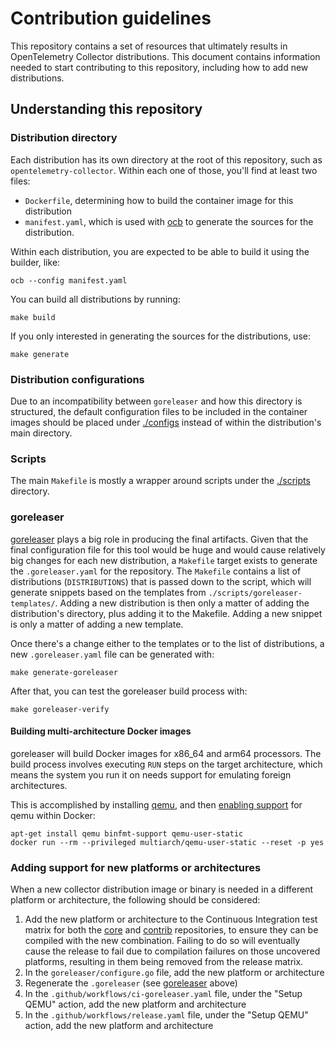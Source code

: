 # Contribution guidelines

This repository contains a set of resources that ultimately results in OpenTelemetry Collector distributions. This document contains information needed to start contributing to this repository, including how to add new distributions.

## Understanding this repository

### Distribution directory

Each distribution has its own directory at the root of this repository, such as `opentelemetry-collector`. Within each one of those, you'll find at least two files:

- `Dockerfile`, determining how to build the container image for this distribution
- `manifest.yaml`, which is used with [ocb](https://github.com/open-telemetry/opentelemetry-collector/tree/main/cmd/builder) to generate the sources for the distribution.

Within each distribution, you are expected to be able to build it using the builder, like:

```shell
ocb --config manifest.yaml
```

You can build all distributions by running:

```shell
make build
```

If you only interested in generating the sources for the distributions, use:

```shell
make generate
```

### Distribution configurations

Due to an incompatibility between `goreleaser` and how this directory is structured, the default configuration files to be included in the container images should be placed under [./configs](./configs) instead of within the distribution's main directory.

### Scripts

The main `Makefile` is mostly a wrapper around scripts under the [./scripts](./scripts) directory.

### goreleaser

[goreleaser](https://goreleaser.com) plays a big role in producing the final artifacts. Given that the final configuration file for this tool would be huge and would cause relatively big changes for each new distribution, a `Makefile` target exists to generate the `.goreleaser.yaml` for the repository. The `Makefile` contains a list of distributions (`DISTRIBUTIONS`) that is passed down to the script, which will generate snippets based on the templates from `./scripts/goreleaser-templates/`. Adding a new distribution is then only a matter of adding the distribution's directory, plus adding it to the Makefile. Adding a new snippet is only a matter of adding a new template.

Once there's a change either to the templates or to the list of distributions, a new `.goreleaser.yaml` file can be generated with:

```shell
make generate-goreleaser
```

After that, you can test the goreleaser build process with:

```shell
make goreleaser-verify
```

#### Building multi-architecture Docker images

goreleaser will build Docker images for x86_64 and arm64 processors. The build process involves executing `RUN` steps on the target architecture, which means the system you run it on needs support for emulating foreign architectures.

This is accomplished by installing [qemu](https://www.qemu.org/), and then [enabling support](https://github.com/multiarch/qemu-user-static#readme) for qemu within Docker:

```shell
apt-get install qemu binfmt-support qemu-user-static
docker run --rm --privileged multiarch/qemu-user-static --reset -p yes
```

### Adding support for new platforms or architectures

When a new collector distribution image or binary is needed in a different platform or architecture, the following should be considered:

1. Add the new platform or architecture to the Continuous Integration test matrix for both the [core](https://github.com/open-telemetry/opentelemetry-collector) and [contrib](https://github.com/open-telemetry/opentelemetry-collector-contrib) repositories, to ensure they can be compiled with the new combination. Failing to do so will eventually cause the release to fail due to compilation failures on those uncovered platforms, resulting in them being removed from the release matrix.
2. In the `goreleaser/configure.go` file, add the new platform or architecture
3. Regenerate the `.goreleaser` (see [goreleaser](#goreleaser) above)
4. In the `.github/workflows/ci-goreleaser.yaml` file, under the "Setup QEMU" action, add the new platform and architecture
5. In the `.github/workflows/release.yaml` file, under the "Setup QEMU" action, add the new platform and architecture

